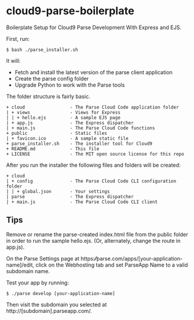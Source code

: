 cloud9-parse-boilerplate
========================

Boilerplate Setup for Cloud9 Parse Development With Express and EJS.

First, run:

    $ bash ./parse_installer.sh

It will:

* Fetch and install the latest version of the parse client application
* Create the parse config folder
* Upgrade Python to work with the Parse tools

The folder structure is fairly basic.  

    + cloud                 - The Parse Cloud Code application folder  
    | + views               - Views for Express  
    | | + hello.ejs         - A sample EJS page  
    | + app.js              - The Express dispatcher  
    | + main.js             - The Parse Cloud Code functions   
    + public                - Static files  
    | + favicon.ico         - A sample static file  
    + parse_installer.sh    - The installer tool for Cloud9  
    + README.md             - This file  
    + LICENSE               - The MIT open source license for this repo

After you run the installer the following files and folders will be created:

    + cloud  
    | + config              - The Parse Cloud Code CLI configuration folder  
    | | + global.json       - Your settings  
    | parse                 - The Express dispatcher  
    | + main.js             - The Parse Cloud Code CLI client  


Tips
----
Remove or rename the parse-created index.html file from the public folder in order
to run the sample hello.ejs.  (Or, alternately, change the route in app.js).

On the Parse Settings page at https:&frasl;&frasl;parse.com/apps/[your-application-name]/edit,
click on the Webhosting tab and set ParseApp Name to a valid subdomain name.

Test your app by running:

    $ ./parse develop [your-application-name]

Then visit the subdomain you selected at http://[subdomain].parseapp.com/.

